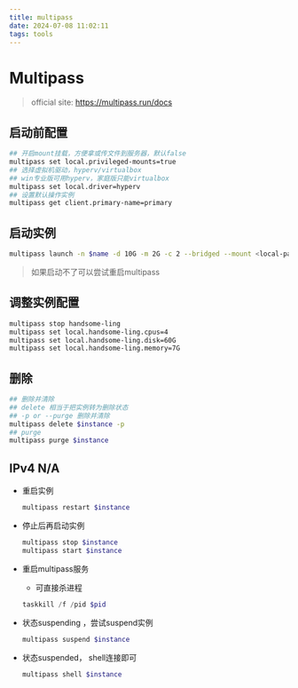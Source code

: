 ```yaml
---
title: multipass
date: 2024-07-08 11:02:11
tags: tools
---
```


# Multipass

> official site: https://multipass.run/docs

## 启动前配置

```bash
## 开启mount挂载，方便拿或传文件到服务器，默认false
multipass set local.privileged-mounts=true
## 选择虚拟机驱动，hyperv/virtualbox
## win专业版可用hyperv，家庭版只能virtualbox
multipass set local.driver=hyperv
## 设置默认操作实例
multipass get client.primary-name=primary
```

## 启动实例

```bash
multipass launch -n $name -d 10G -m 2G -c 2 --bridged --mount <local-path>:<instance-path>
```

> 如果启动不了可以尝试重启multipass

## 调整实例配置

```bash
multipass stop handsome-ling
multipass set local.handsome-ling.cpus=4
multipass set local.handsome-ling.disk=60G
multipass set local.handsome-ling.memory=7G
```

## 删除

```bash
## 删除并清除
## delete 相当于把实例转为删除状态 
## -p or --purge 删除并清除
multipass delete $instance -p
## purge
multipass purge $instance
```

## IPv4 N/A

- 重启实例

  ```bash
  multipass restart $instance
  ```

- 停止后再启动实例

  ```bash
  multipass stop $instance
  multipass start $instance
  ```

- 重启multipass服务

  - 可直接杀进程

  ```powershell
  taskkill /f /pid $pid
  ```

- 状态suspending ，尝试suspend实例

  ```bash
  multipass suspend $instance
  ```

- 状态suspended， shell连接即可

  ```bash
  multipass shell $instance
  ```

  
